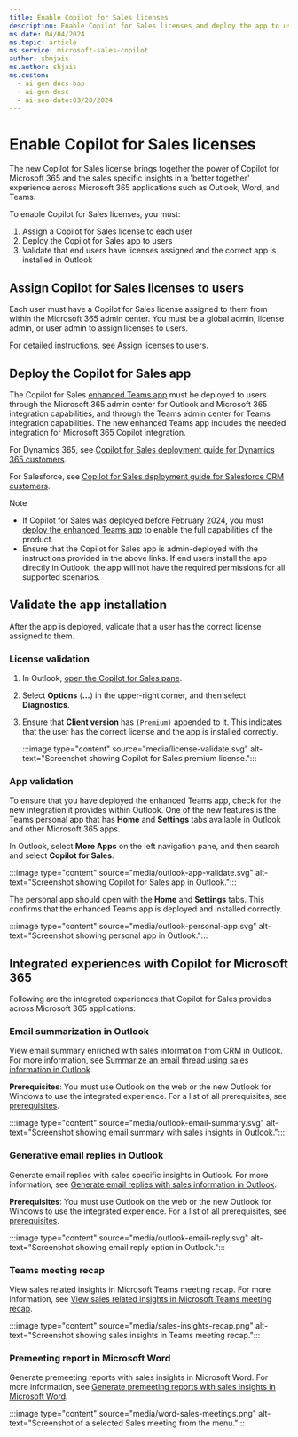 ```yaml
---
title: Enable Copilot for Sales licenses
description: Enable Copilot for Sales licenses and deploy the app to users for enhanced integration with Microsoft 365 applications.
ms.date: 04/04/2024
ms.topic: article
ms.service: microsoft-sales-copilot
author: sbmjais
ms.author: shjais
ms.custom:
  - ai-gen-docs-bap
  - ai-gen-desc
  - ai-seo-date:03/20/2024
---
```


# Enable Copilot for Sales licenses

The new Copilot for Sales license brings together the power of Copilot for Microsoft 365 and the sales specific insights in a 'better together' experience across Microsoft 365 applications such as Outlook, Word, and Teams. 

To enable Copilot for Sales licenses, you must:

1. Assign a Copilot for Sales license to each user 
2. Deploy the Copilot for Sales app to users
3. Validate that end users have licenses assigned and the correct app is installed in Outlook

## Assign Copilot for Sales licenses to users

Each user must have a Copilot for Sales license assigned to them from within the Microsoft 365 admin center. You must be a global admin, license admin, or user admin to assign licenses to users.

For detailed instructions, see [Assign licenses to users](/microsoft-365/admin/manage/assign-licenses-to-users?view=o365-worldwide&preserve-view=true ).

## Deploy the Copilot for Sales app

The Copilot for Sales [enhanced Teams app](whats-new-copilot-sales.md#enhanced-teams-app-support) must be deployed to users through the Microsoft 365 admin center for Outlook and Microsoft 365 integration capabilities, and through the Teams admin center for Teams integration capabilities. The new enhanced Teams app includes the needed integration for Microsoft 365 Copilot integration. 

For Dynamics 365, see [Copilot for Sales deployment guide for Dynamics 365 customers](deploy-viva-sales-d365.md).

For Salesforce, see [Copilot for Sales deployment guide for Salesforce CRM customers](deploy-viva-sales-sf.md).

> [!NOTE]
> - If Copilot for Sales was deployed before February 2024, you must [deploy the enhanced Teams app](whats-new-copilot-sales.md#update-existing-sales-copilot-deployments) to enable the full capabilities of the product.
> - Ensure that the Copilot for Sales app is admin-deployed with the instructions provided in the above links. If end users install the app directly in Outlook, the app will not have the required permissions for all supported scenarios.

## Validate the app installation

After the app is deployed, validate that a user has the correct license assigned to them.

### License validation

1. In Outlook, [open the Copilot for Sales pane](open-app.md#access-copilot-for-sales-in-outlook).
2. Select **Options** (**...**) in the upper-right corner, and then select **Diagnostics**.
3. Ensure that **Client version** has `(Premium)` appended to it. This indicates that the user has the correct license and the app is installed correctly.

    :::image type="content" source="media/license-validate.svg" alt-text="Screenshot showing Copilot for Sales premium license.":::

### App validation

To ensure that you have deployed the enhanced Teams app, check for the new integration it provides within Outlook. One of the new features is the Teams personal app that has **Home** and **Settings** tabs available in Outlook and other Microsoft 365 apps.

In Outlook, select **More Apps** on the left navigation pane, and then search and select **Copilot for Sales**. 

:::image type="content" source="media/outlook-app-validate.svg" alt-text="Screenshot showing Copilot for Sales app in Outlook.":::

The personal app should open with the **Home** and **Settings** tabs. This confirms that the enhanced Teams app is deployed and installed correctly.

:::image type="content" source="media/outlook-personal-app.svg" alt-text="Screenshot showing personal app in Outlook.":::

## Integrated experiences with Copilot for Microsoft 365

Following are the integrated experiences that Copilot for Sales provides across Microsoft 365 applications:

### Email summarization in Outlook

View email summary enriched with sales information from CRM in Outlook. For more information, see [Summarize an email thread using sales information in Outlook](email-summary-premium.md).

**Prerequisites**: You must use Outlook on the web or the new Outlook for Windows to use the integrated experience. For a list of all prerequisites, see [prerequisites](email-summary-premium.md#prerequisites).

:::image type="content" source="media/outlook-email-summary.svg" alt-text="Screenshot showing email summary with sales insights in Outlook.":::

### Generative email replies in Outlook

Generate email replies with sales specific insights in Outlook. For more information, see [Generate email replies with sales information in Outlook](email-reply-premium.md).

**Prerequisites**: You must use Outlook on the web or the new Outlook for Windows to use the integrated experience. For a list of all prerequisites, see [prerequisites](email-reply-premium.md#prerequisites).

:::image type="content" source="media/outlook-email-reply.svg" alt-text="Screenshot showing email reply option in Outlook.":::

### Teams meeting recap

View sales related insights in Microsoft Teams meeting recap. For more information, see [View sales related insights in Microsoft Teams meeting recap](view-meeting-summary-recap.md).

:::image type="content" source="media/sales-insights-recap.png" alt-text="Screenshot showing sales insights in Teams meeting recap.":::

### Premeeting report in Microsoft Word

Generate premeeting reports with sales insights in Microsoft Word. For more information, see [Generate premeeting reports with sales insights in Microsoft Word](meeting-report-word.md).

:::image type="content" source="media/word-sales-meetings.png" alt-text="Screenshot of a selected Sales meeting from the menu.":::